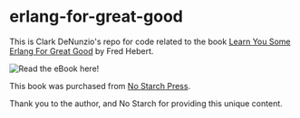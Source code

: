 # erlang-for-great-good

This is Clark DeNunzio's repo for code related to the book [Learn You Some Erlang For Great Good](http://learnyousomeerlang.com/) by Fred Hebert.

![Read the eBook here!](http://learnyousomeerlang.com/static/img/splash-book.png)


This book was purchased from [No Starch Press](https://www.nostarch.com/).

Thank you to the author, and No Starch for providing this unique content.
